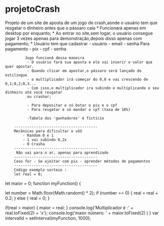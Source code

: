 # projetoCrash
Projeto de um site de aposta de um jogo de crash,aonde o usuário tem que resgatar o dinheiro antes que o pássaro caia
          * Funcionará apenas em desktop por enquanto;
          * Ao entrar no site,sem logar, o usuário consegue jogar 3 vezes apenas para demonstração,depois disso
          apenas com pagamento;
          * Usuário tem que cadastrar
             - usuário
             - email
             - senha
            Para pagamento
             - pix
             - cpf
             - senha

             Jogo funcioná dessa maneira
              - O usuário fará sua aposta e ele vai inserir o valor que quer apostar.
              - Quando clicar em apostar,o pássaro será lançado do estilingue
              - o multiplicador irá começar do 0,0 e vai crescendo de 0,1;0,2;0,3...
              - Com isso,o multiplicador ira subindo e multiplicando o seu dinheiro até você resgatar
              ou crashar;

              - Para depositar e só botar o pix e o cpf
              - Para resgatar e só mandar o cpf (taxa de 10%)
              
              -Tabela dos 'ganhadores' é fictício

        --------------------------------------
        Mecânicas para dificultar o vôô
            - Random 0 e 1
            - 1 vai subindo 0,2x
            - 0 Crasha
        --------------------------------------
         Não vai para o ar, apenas para aprendizado
        --------------------------------------
        Caso for - Se ajeitar com pix - aprender métodos de pagamentos
        --------------------------------------
        Código exemplo sorteio : 
        let real = 0;
let maior = 0;
function myFunction() {

  let number = Math.floor(Math.random() * 2);
  if (number == 0) {
    real = real + 0.2;
  } else {
    real = 0;
  }

  if(real > maior) {
    maior = real;
  }
  console.log('Multiplicador é :' + real.toFixed(2) + 'x');
  console.log('maior número: ' + maior.toFixed(2)  )
}
var intervalId = setInterval(myFunction, 1000);
       
